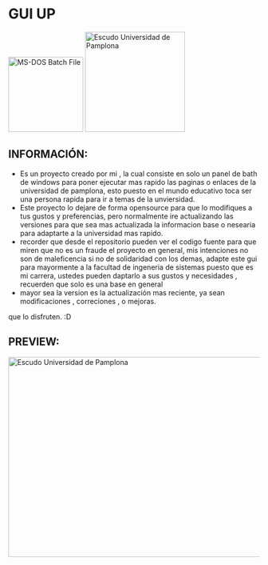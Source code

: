# GUI UP 
<img src="https://www.awicons.com/free-icons/download/system-icons/pleasant-icons-by-harwen-zhang/png/128/MS-DOS-Batch-File.png" alt="MS-DOS Batch File" width="150" height="150">     <img src="https://upload.wikimedia.org/wikipedia/commons/thumb/6/6c/Escudo_Universidad_de_Pamplona.svg/1200px-Escudo_Universidad_de_Pamplona.svg.png" alt="Escudo Universidad de Pamplona" width="200" height="200">


## INFORMACIÓN:

- Es un proyecto creado por mi , la cual consiste en solo un panel de bath de windows para poner ejecutar mas rapido las paginas o enlaces de la universidad de pamplona, esto puesto en el mundo educativo toca ser una persona rapida para ir a temas de la unviersidad.
- Este proyecto lo dejare de forma opensource para que lo modifiques a tus gustos y preferencias, pero normalmente ire actualizando las versiones para que sea mas actualizada la informacion base o nesearia para adaptarte a la universidad mas rapido.
- recorder que desde el repositorio pueden ver el codigo fuente para que miren que no es un fraude el proyecto en general, mis intenciones no son de maleficencia si no de solidaridad con los demas, adapte este gui para mayormente a la facultad de ingeneria de sistemas puesto que es mi carrera, ustedes pueden daptarlo a sus gustos y necesidades , recuerden que solo es una base en general
- mayor sea la version es la actualización mas reciente, ya sean modificaciones , correciones , o mejoras.
  
que lo disfruten. :D

## PREVIEW:
<img src="https://i.postimg.cc/ryJyXCWX/Captura-de-pantalla-2024-10-09-003624.png" alt="Escudo Universidad de Pamplona" width="2000" height="400">






